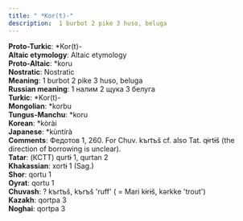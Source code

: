 ```yaml
---
title: " *Kor(t)-"
description:  1 burbot 2 pike 3 huso, beluga
---
```


<strong>Proto-Turkic</strong>:  *Kor(t)-<br>
<strong>Altaic etymology</strong>:  Altaic etymology<br>
<strong> Proto-Altaic</strong>:  *koru<br>
<strong>Nostratic</strong>:  Nostratic<br>
<strong>Meaning</strong>:  1 burbot 2 pike 3 huso, beluga<br>
<strong>Russian meaning</strong>:  1 налим 2 щука 3 белуга<br>
<strong>Turkic</strong>:  *Kor(t)-<br>
<strong>Mongolian</strong>:  *korbu<br>
<strong>Tungus-Manchu</strong>:  *koru<br>
<strong>Korean</strong>:  *kòrài<br>
<strong>Japanese</strong>:  *kùntírà<br>
<strong>Comments</strong>:  Федотов 1, 260. For Chuv. kъrtъš cf. also Tat. qɨrtɨš (the direction of borrowing is unclear).<br>
<strong>Tatar</strong>:  (КСТТ) qurtɨ 1, qurtan 2<br>
<strong>Khakassian</strong>:  xortɨ 1 (Sag.)<br>
<strong>Shor</strong>:  qortu 1<br>
<strong>Oyrat</strong>:  qortu 1<br>
<strong>Chuvash</strong>:  ? kъrtъš, kъrъš 'ruff' ( = Mari kɨrɨš, kǝrkke 'trout')<br>
<strong>Kazakh</strong>:  qortpa 3<br>
<strong>Noghai</strong>:  qortpa 3<br>


